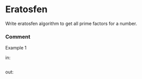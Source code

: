 <!-- ENGLISH -->
# Eratosfen


Write eratosfen algorithm to get all prime factors for a number.


### Comment


Example 1

in:
```

```
out:
```

```